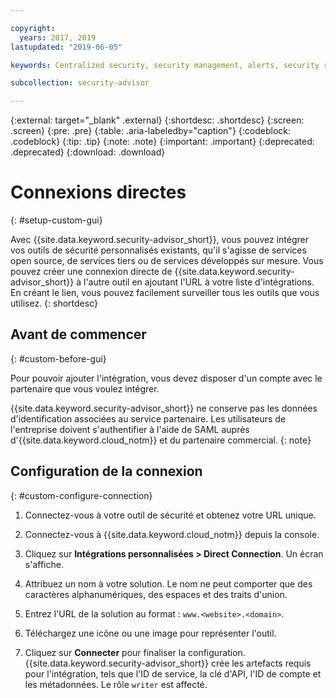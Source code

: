 ```yaml
---

copyright:
  years: 2017, 2019
lastupdated: "2019-06-05"

keywords: Centralized security, security management, alerts, security risk, insights, threat detection

subcollection: security-advisor

---
```


{:external: target="_blank" .external}
{:shortdesc: .shortdesc}
{:screen: .screen}
{:pre: .pre}
{:table: .aria-labeledby="caption"}
{:codeblock: .codeblock}
{:tip: .tip}
{:note: .note}
{:important: .important}
{:deprecated: .deprecated}
{:download: .download}


# Connexions directes
{: #setup-custom-gui}

Avec {{site.data.keyword.security-advisor_short}}, vous pouvez intégrer vos outils de sécurité personnalisés existants, qu'il s'agisse de services open source, de services tiers ou de services développés sur mesure. Vous pouvez créer une connexion directe de {{site.data.keyword.security-advisor_short}} à l'autre outil en ajoutant l'URL à votre liste d'intégrations. En créant le lien, vous pouvez facilement surveiller tous les outils que vous utilisez.
{: shortdesc}


## Avant de commencer
{: #custom-before-gui}

Pour pouvoir ajouter l'intégration, vous devez disposer d'un compte avec le partenaire que vous voulez intégrer.

{{site.data.keyword.security-advisor_short}} ne conserve pas les données d'identification associées au service partenaire. Les utilisateurs de l'entreprise doivent s'authentifier à l'aide de SAML auprès d'{{site.data.keyword.cloud_notm}} et du partenaire commercial.
{: note}

## Configuration de la connexion
{: #custom-configure-connection}

1. Connectez-vous à votre outil de sécurité et obtenez votre URL unique.

2. Connectez-vous à {{site.data.keyword.cloud_notm}} depuis la console.

3. Cliquez sur **Intégrations personnalisées > Direct Connection**. Un écran s'affiche.

  1. Attribuez un nom à votre solution. Le nom ne peut comporter que des caractères alphanumériques, des espaces et des traits d'union.

  2. Entrez l'URL de la solution au format : `www.<website>.<domain>`.

  3. Téléchargez une icône ou une image pour représenter l'outil.

  4. Cliquez sur **Connecter** pour finaliser la configuration. {{site.data.keyword.security-advisor_short}} crée les artefacts requis pour l'intégration, tels que l'ID de service, la clé d'API, l'ID de compte et les métadonnées. Le rôle `writer` est affecté.
